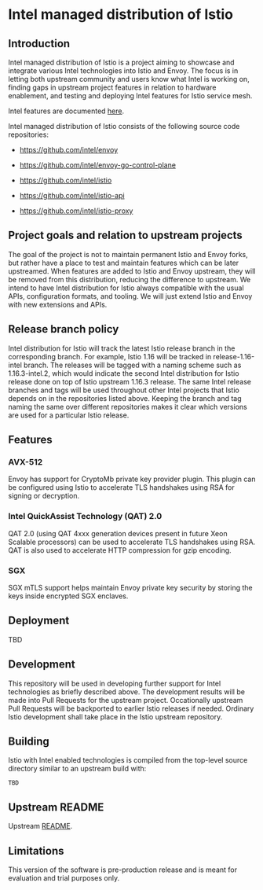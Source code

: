 # Intel managed distribution of Istio

## Introduction

Intel managed distribution of Istio is a project aiming to showcase and
integrate various Intel technologies into Istio and Envoy. The focus is
in letting both upstream community and users know what Intel is working
on, finding gaps in upstream project features in relation to hardware
enablement, and testing and deploying Intel features for Istio service
mesh.

Intel features are documented [here](https://intel.github.io/istio).

Intel managed distribution of Istio consists of the following source
code repositories:

* https://github.com/intel/envoy

* https://github.com/intel/envoy-go-control-plane

* https://github.com/intel/istio

* https://github.com/intel/istio-api

* https://github.com/intel/istio-proxy

## Project goals and relation to upstream projects

The goal of the project is not to maintain permanent Istio and Envoy
forks, but rather have a place to test and maintain features which can
be later upstreamed. When features are added to Istio and Envoy
upstream, they will be removed from this distribution, reducing the
difference to upstream. We intend to have Intel distribution for Istio
always compatible with the usual APIs, configuration formats, and
tooling. We will just extend Istio and Envoy with new extensions and
APIs.

## Release branch policy

Intel distribution for Istio will track the latest Istio release branch
in the corresponding branch. For example, Istio 1.16 will be tracked in
release-1.16-intel branch. The releases will be tagged with a naming
scheme such as 1.16.3-intel.2, which would indicate the second
Intel distribution for Istio release done on top of Istio upstream
1.16.3 release. The same Intel release branches and tags will be used
throughout other Intel projects that Istio depends on in the
repositories listed above. Keeping the branch and tag naming the same
over different repositories makes it clear which versions are used for
a particular Istio release.

## Features

### AVX-512

Envoy has support for CryptoMb private key provider plugin. This plugin
can be configured using Istio to accelerate TLS handshakes using RSA
for signing or decryption.

### Intel QuickAssist Technology (QAT) 2.0

QAT 2.0 (using QAT 4xxx generation devices present in future Xeon
Scalable processors) can be used to accelerate TLS handshakes using
RSA. QAT is also used to accelerate HTTP compression for gzip
encoding.

### SGX

SGX mTLS support helps maintain Envoy private key security by storing
the keys inside encrypted SGX enclaves.

## Deployment

TBD

## Development

This repository will be used in developing further support for
Intel technologies as briefly described above. The development
results will be made into Pull Requests for the upstream project.
Occationally upstream Pull Requests will be backported to earlier Istio
releases if needed. Ordinary Istio development shall take place in the
Istio upstream repository.

## Building

Istio with Intel enabled technologies is compiled from the top-level
source directory similar to an upstream build with:
```
TBD
```

## Upstream README

Upstream [README](/README.md).

## Limitations

This version of the software is pre-production release and is meant for
evaluation and trial purposes only.
